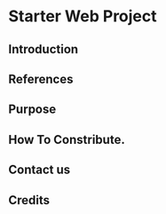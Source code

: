 # Starter Web Project

## Introduction

## References

## Purpose

## How To Constribute.

## Contact us

## Credits